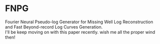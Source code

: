 # FNPG
Fourier Neural Pseudo-log Generator for Missing Well Log Reconstruction and Fast Beyond-record Log Curves Generation.  
I'll be keep moving on with this paper recently. wish me all the proper wind then!

